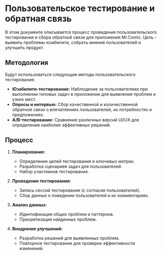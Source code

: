 # Пользовательское тестирование и обратная связь

В этом документе описывается процесс проведения пользовательского тестирования и сбора обратной связи для приложения Mr.Comic. Цель - выявить проблемы юзабилити, собрать мнения пользователей и улучшить продукт.

## Методология

Будут использоваться следующие методы пользовательского тестирования:

*   **Юзабилити-тестирование:** Наблюдение за пользователями при выполнении типовых задач в приложении для выявления проблем и узких мест.
*   **Опросы и интервью:** Сбор качественной и количественной обратной связи о впечатлениях пользователей, их потребностях и предложениях.
*   **A/B-тестирование:** Сравнение различных версий UI/UX для определения наиболее эффективных решений.

## Процесс

1.  **Планирование:**
    *   Определение целей тестирования и ключевых метрик.
    *   Разработка сценариев задач для пользователей.
    *   Набор участников тестирования.

2.  **Проведение тестирования:**
    *   Запись сессий тестирования (с согласия пользователей).
    *   Сбор данных о поведении пользователей и их комментариях.

3.  **Анализ данных:**
    *   Идентификация общих проблем и паттернов.
    *   Приоритизация найденных проблем.

4.  **Внедрение улучшений:**
    *   Разработка решений для выявленных проблем.
    *   Повторное тестирование для проверки эффективности изменений.


